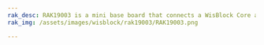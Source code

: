 ```yaml
---
rak_desc: RAK19003 is a mini base board that connects a WisBlock Core and two WisBlock modules together. It also provides the power supply for attached WisBlock modules.
rak_img: /assets/images/wisblock/rak19003/RAK19003.png

---
```


<rk-redirect to="/Product-Categories/WisBlock/RAK19003/Overview/" />